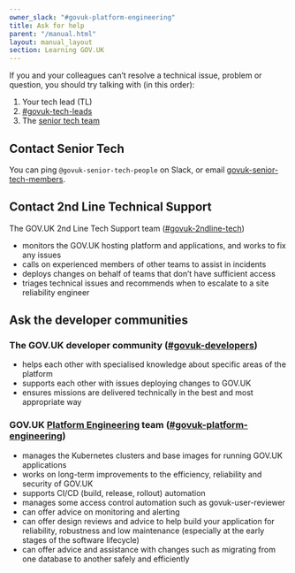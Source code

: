 ```yaml
---
owner_slack: "#govuk-platform-engineering"
title: Ask for help
parent: "/manual.html"
layout: manual_layout
section: Learning GOV.UK
---
```


If you and your colleagues can’t resolve a technical issue, problem or question, you should try talking with (in this order):

1. Your tech lead (TL)
1. [#govuk-tech-leads](https://gds.slack.com/channels/govuk-tech-leads)
1. The [senior tech team](#contact-senior-tech)

## Contact Senior Tech

You can ping `@govuk-senior-tech-people` on Slack, or email [govuk-senior-tech-members](https://groups.google.com/a/digital.cabinet-office.gov.uk/g/govuk-senior-tech-members/members).

## Contact 2nd Line Technical Support

The GOV.UK 2nd Line Tech Support team ([#govuk-2ndline-tech])

- monitors the GOV.UK hosting platform and applications, and works to fix any issues
- calls on experienced members of other teams to assist in incidents
- deploys changes on behalf of teams that don’t have sufficient access
- triages technical issues and recommends when to escalate to a site reliability engineer

## Ask the developer communities

### The GOV.UK developer community ([#govuk-developers])

- helps each other with specialised knowledge about specific areas of the platform
- supports each other with issues deploying changes to GOV.UK
- ensures missions are delivered technically in the best and most appropriate way

### GOV.UK [Platform Engineering] team ([#govuk-platform-engineering])

- manages the Kubernetes clusters and base images for running GOV.UK applications
- works on long-term improvements to the efficiency, reliability and security of GOV.UK
- supports CI/CD (build, release, rollout) automation
- manages some access control automation such as govuk-user-reviewer
- can offer advice on monitoring and alerting
- can offer design reviews and advice to help build your application for
  reliability, robustness and low maintenance (especially at the early stages of
  the software lifecycle)
- can offer advice and assistance with changes such as migrating from one
  database to another safely and efficiently

[#govuk-2ndline-tech]: https://gds.slack.com/channels/govuk-2ndline-tech
[#govuk-developers]: https://gds.slack.com/channels/govuk-developers
[#govuk-platform-engineering]: https://gds.slack.com/channels/govuk-platform-engineering
[Platform Engineering]: /platform-engineering.html
